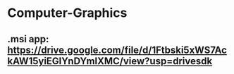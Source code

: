 # Computer-Graphics
## .msi app: https://drive.google.com/file/d/1Ftbski5xWS7AckAW15yiEGlYnDYmIXMC/view?usp=drivesdk
